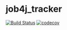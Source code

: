 
# job4j_tracker
[![Build Status](https://travis-ci.org/zoicvill/job4j_tracker.svg?branch=master)](https://travis-ci.org/zoicvill/job4j_tracker)
[![codecov](https://codecov.io/gh/zoicvill/job4j_tracker/branch/master/graph/badge.svg?token=FMF0DD4FYR)](https://codecov.io/gh/zoicvill/job4j_tracker)